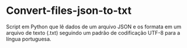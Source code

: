 # Convert-files-json-to-txt
Script em Python que lê dados de um arquivo JSON e os formata em um arquivo de texto (.txt) seguindo um padrão de codificação UTF-8 para a língua portuguesa.
